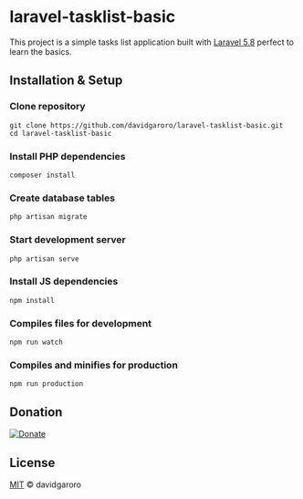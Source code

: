 
# laravel-tasklist-basic

This project is a simple tasks list application built with [Laravel 5.8] perfect to learn the basics.

[Laravel 5.8]: https://laravel.com/docs/5.8/

## Installation & Setup
### Clone repository
```
git clone https://github.com/davidgaroro/laravel-tasklist-basic.git
cd laravel-tasklist-basic
```

### Install PHP dependencies
```
composer install
```

### Create database tables
```
php artisan migrate
```

### Start development server
```
php artisan serve
```

### Install JS dependencies
```
npm install
```

### Compiles files for development
```
npm run watch
```

### Compiles and minifies for production
```
npm run production
```

## Donation
[![Donate](https://img.shields.io/badge/Donate-PayPal-green.svg)](https://www.paypal.com/donate?hosted_button_id=T7CVYXY994KHJ)
## License
[MIT](./LICENSE) &copy; davidgaroro
